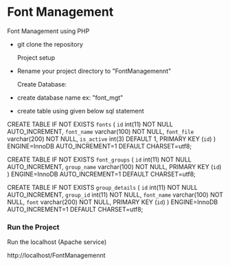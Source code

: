 # Font Management

Font Management using PHP

- git clone the repository

  Project setup
- Rename your project directory to "FontManagemennt"

  Create Database:

- create database name ex: "font_mgt"
- create table using given below sql statement

CREATE TABLE IF NOT EXISTS `fonts` (
  `id` int(11) NOT NULL AUTO_INCREMENT,
  `font_name` varchar(100) NOT NULL,
  `font_file` varchar(200) NOT NULL,
  `is_active` int(3) DEFAULT 1,
  PRIMARY KEY (`id`)
) ENGINE=InnoDB AUTO_INCREMENT=1 DEFAULT CHARSET=utf8;

CREATE TABLE IF NOT EXISTS `font_groups` (
  `id` int(11) NOT NULL AUTO_INCREMENT,
  `group_name` varchar(100) NOT NULL,
  PRIMARY KEY (`id`)
) ENGINE=InnoDB AUTO_INCREMENT=1 DEFAULT CHARSET=utf8;

CREATE TABLE IF NOT EXISTS `group_details` (
  `id` int(11) NOT NULL AUTO_INCREMENT,
  `group_id` int(11) NOT NULL,
  `font_name` varchar(100) NOT NULL,
  `font` varchar(200) NOT NULL,
  PRIMARY KEY (`id`)
) ENGINE=InnoDB AUTO_INCREMENT=1 DEFAULT CHARSET=utf8;

### Run the Project

Run the localhost (Apache service)

http://localhost/FontManagemennt
